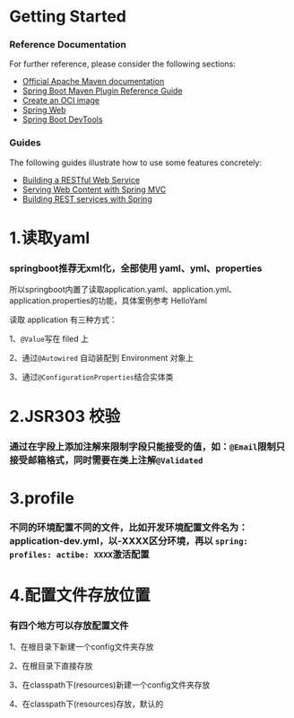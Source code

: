 # Getting Started

### Reference Documentation

For further reference, please consider the following sections:

* [Official Apache Maven documentation](https://maven.apache.org/guides/index.html)
* [Spring Boot Maven Plugin Reference Guide](https://docs.spring.io/spring-boot/docs/2.7.0/maven-plugin/reference/html/)
* [Create an OCI image](https://docs.spring.io/spring-boot/docs/2.7.0/maven-plugin/reference/html/#build-image)
* [Spring Web](https://docs.spring.io/spring-boot/docs/2.7.0/reference/htmlsingle/#web)
* [Spring Boot DevTools](https://docs.spring.io/spring-boot/docs/2.7.0/reference/htmlsingle/#using.devtools)

### Guides

The following guides illustrate how to use some features concretely:

* [Building a RESTful Web Service](https://spring.io/guides/gs/rest-service/)
* [Serving Web Content with Spring MVC](https://spring.io/guides/gs/serving-web-content/)
* [Building REST services with Spring](https://spring.io/guides/tutorials/bookmarks/)


# 1.读取yaml
### springboot推荐无xml化，全部使用 yaml、yml、properties
所以springboot内置了读取application.yaml、application.yml、application.properties的功能，具体案例参考 HelloYaml

读取 application 有三种方式：

1、```@Value```写在 filed 上

2、通过```@Autowired``` 自动装配到 Environment 对象上

3、通过```@ConfigurationProperties```结合实体类


# 2.JSR303 校验
### 通过在字段上添加注解来限制字段只能接受的值，如：```@Email```限制只接受邮箱格式，同时需要在类上注解```@Validated```


# 3.profile
### 不同的环境配置不同的文件，比如开发环境配置文件名为：application-dev.yml，以-XXXX区分环境，再以 ```spring: profiles: actibe: XXXX```激活配置


# 4.配置文件存放位置
### 有四个地方可以存放配置文件
1、在根目录下新建一个config文件夹存放

2、在根目录下直接存放

3、在classpath下(resources)新建一个config文件夹存放

4、在classpath下(resources)存放，默认的